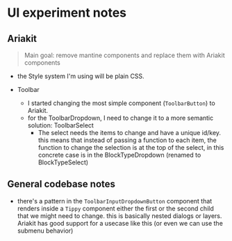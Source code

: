 # UI experiment notes

## Ariakit

> Main goal: remove mantine components and replace them with Ariakit components

- the Style system I'm using will be plain CSS.

- Toolbar
  - I started changing the most simple component (`ToolbarButton`) to Ariakit.
  - for the ToolbarDropdown, I need to change it to a more semantic solution: ToolbarSelect
    - The select needs the items to change and have a unique id/key. this means that instead of passing a function to each item, the function to change the selection is at the top of the select, in this concrete case is in the BlockTypeDropdown (renamed to BlockTypeSelect)

## General codebase notes

- there's a pattern in the `ToolbarInputDropdownButton` component that renders inside a `Tippy` component either the first or the second child that we might need to change. this is basically nested dialogs or layers. Ariakit has good support for a usecase like this (or even we can use the submenu behavior)
